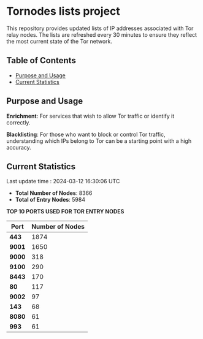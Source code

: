 # Tornodes lists project

This repository provides updated lists of IP addresses associated with Tor relay nodes. The lists are refreshed every 30 minutes to ensure they reflect the most current state of the Tor network.

## Table of Contents

- [Purpose and Usage](#purpose-and-usage)
- [Current Statistics](#current-statistics)


## Purpose and Usage

**Enrichment**: For services that wish to allow Tor traffic or identify it correctly.

**Blacklisting**: For those who want to block or control Tor traffic, understanding which IPs belong to Tor can be a starting point with a high accuracy.

## Current Statistics

Last update time : 2024-03-12 16:30:06 UTC

- **Total Number of Nodes**: 8366
- **Total of Entry Nodes**: 5984

**TOP 10 PORTS USED FOR TOR ENTRY NODES**

| **Port** | **Number of Nodes** |
|------|-----------------|
| **443**   | 1874  |
| **9001**   | 1650  |
| **9000**   | 318  |
| **9100**   | 290  |
| **8443**   | 170  |
| **80**   | 117  |
| **9002**   | 97  |
| **143**   | 68  |
| **8080**   | 61  |
| **993**   | 61  |

